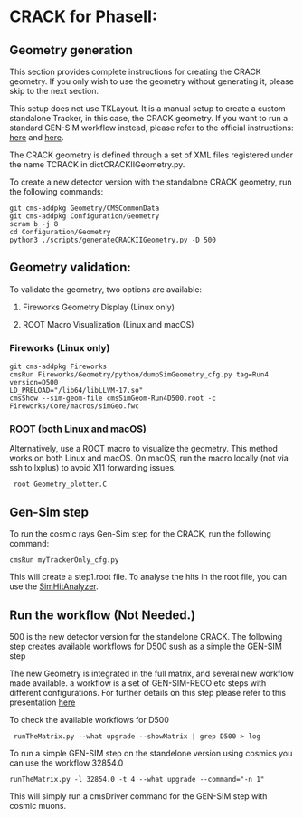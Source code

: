 # CRACK for PhaseII:

## Geometry generation

This section provides complete instructions for creating the CRACK geometry.
If you only wish to use the geometry without generating it, please skip to the next section.

This setup does not use TKLayout. It is a manual setup to create a custom standalone Tracker, in this case, the CRACK geometry.
If you want to run a standard GEN-SIM workflow instead, please refer to the official instructions:
[here](https://github.com/cms-sw/cmssw/tree/master/Configuration/Geometry) and [here](https://github.com/cms-sw/cmssw/tree/master/Configuration/PyReleaseValidation).

The CRACK geometry is defined through a set of XML files registered under the name TCRACK in dictCRACKIIGeometry.py.

To create a new detector version with the standalone CRACK geometry, run the following commands:

```
git cms-addpkg Geometry/CMSCommonData
git cms-addpkg Configuration/Geometry
scram b -j 8
cd Configuration/Geometry
python3 ./scripts/generateCRACKIIGeometry.py -D 500
```
## Geometry validation:

To validate the geometry, two options are available:

1. Fireworks Geometry Display (Linux only)

2. ROOT Macro Visualization (Linux and macOS)

### Fireworks (Linux only)

```
git cms-addpkg Fireworks
cmsRun Fireworks/Geometry/python/dumpSimGeometry_cfg.py tag=Run4 version=D500
LD_PRELOAD="/lib64/libLLVM-17.so"
cmsShow --sim-geom-file cmsSimGeom-Run4D500.root -c Fireworks/Core/macros/simGeo.fwc
```

### ROOT (both Linux and macOS)
Alternatively, use a ROOT macro to visualize the geometry. This method works on both Linux and macOS. On macOS, run the macro locally (not via ssh to lxplus) to avoid X11 forwarding issues.

```
 root Geometry_plotter.C
```

## Gen-Sim step 

To run the cosmic rays Gen-Sim step for the CRACK, run the following command:

```
cmsRun myTrackerOnly_cfg.py
```

This will create a step1.root file. To analyse the hits in the root file, you can use the [SimHitAnalyzer](https://github.com/hayfasfar/SimHitAnalyzer/tree/master/SimHitAnalyzer).



## Run the workflow  (Not Needed.)
500 is the new detector version for the standelone CRACK. The following step creates available workflows for D500 sush as a simple the GEN-SIM step

The new Geometry is integrated in the full matrix, and several new workflow made available. a workflow is a set of GEN-SIM-RECO etc steps with different configurations. For further details on this step please refer to this presentation [here](https://indico.cern.ch/event/1296370/contributions/5449497/attachments/2664526/4616810/TkGeom_handover_AdeWit.pdf)

To check the available workflows for D500 

```
 runTheMatrix.py --what upgrade --showMatrix | grep D500 > log
```

To run a simple GEN-SIM step on the standelone version using cosmics you can use the workflow 32854.0 

```
runTheMatrix.py -l 32854.0 -t 4 --what upgrade --command="-n 1"

```
This will simply run a cmsDriver command for the GEN-SIM step with cosmic muons. 


